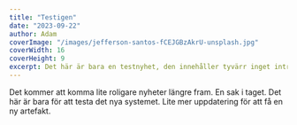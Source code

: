 ```yaml
---
title: "Testigen"
date: "2023-09-22"
author: Adam
coverImage: "/images/jefferson-santos-fCEJGBzAkrU-unsplash.jpg"
coverWidth: 16
coverHeight: 9
excerpt: Det här är bara en testnyhet, den innehåller tyvärr inget intressant överhuvudtaget.
---
```


Det kommer att komma lite roligare nyheter längre fram. En sak i taget. Det här är bara för att testa det nya systemet.
Lite mer uppdatering för att få en ny artefakt.

